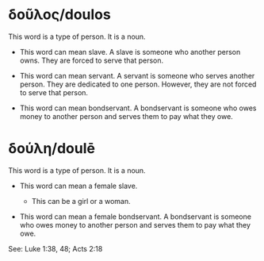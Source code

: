 # δοῦλος/doulos 
This word is a type of person. It is a noun. 

* This word can mean slave. A slave is someone who another person owns. They are forced to serve that person.

* This word can mean servant. A servant is someone who serves another person. They are dedicated to one person.  However, they are not forced to serve that person. 

* This word can mean bondservant. A bondservant is someone who owes money to another person and serves them to pay what they owe.

# δούλη/doulē

This word is a type of person. It is a noun.

* This word can mean a female slave.
    * This can be a girl or a woman. 

* This word can mean a female bondservant. A bondservant is someone who owes money to another person and serves them to pay what they owe.

See:  Luke 1:38, 48; Acts 2:18


